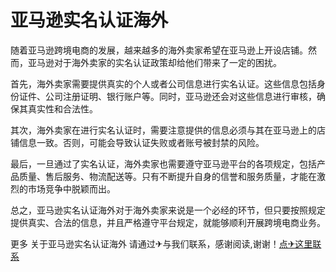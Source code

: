 # 亚马逊实名认证海外

随着亚马逊跨境电商的发展，越来越多的海外卖家希望在亚马逊上开设店铺。然而，亚马逊对于海外卖家的实名认证政策却给他们带来了一定的困扰。

首先，海外卖家需要提供真实的个人或者公司信息进行实名认证。这些信息包括身份证件、公司注册证明、银行账户等。同时，亚马逊还会对这些信息进行审核，确保其真实性和合法性。

其次，海外卖家在进行实名认证时，需要注意提供的信息必须与其在亚马逊上的店铺信息一致。否则，可能会导致认证失败或者账号被封禁的风险。

最后，一旦通过了实名认证，海外卖家也需要遵守亚马逊平台的各项规定，包括产品质量、售后服务、物流配送等。只有不断提升自身的信誉和服务质量，才能在激烈的市场竞争中脱颖而出。

总之，亚马逊实名认证海外对于海外卖家来说是一个必经的环节，但只要按照规定提供真实、合法的信息，并且严格遵守平台规定，就能够顺利开展跨境电商业务。

更多 关于亚马逊实名认证海外 请通过✈与我们联系，感谢阅读,谢谢！[点✈这里联系](https://gg.k02.cc)